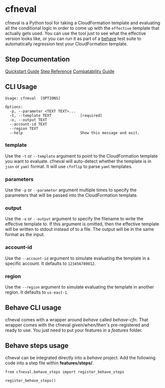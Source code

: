 # cfneval

cfneval is a Python tool for taking a CloudFormation template and evaluating all the conditional logic in order to come up with the `effective` template that actually gets used.  You can use the tool just to see what the effective version looks like, or you can run it as part of a [behave](https://github.com/behave/behave) test suite to automatically regression test your CloudFormation template.

## Step Documentation

[Quickstart Guide](https://github.com/Vanguard-oss/cfneval/blob/master/docs/quickstart.md)
[Step Reference](https://github.com/Vanguard-oss/cfneval/blob/master/docs/reference.md)
[Compatability Guide](https://github.com/Vanguard-oss/cfneval/blob/master/docs/compatability.md)

## CLI Usage

```
Usage: cfneval  [OPTIONS]

Options:
  -p, --parameter <TEXT TEXT>...
  -t, --template TEXT             [required]
  -o, --output TEXT
  --account-id TEXT
  --region TEXT
  --help                          Show this message and exit.

```

### template

Use the `-t` or `--template` argument to point to the CloudFormation template you want to evaluate.  cfneval will auto-detect whether the template is in `json` or `yaml` format.  It will use `cfnflip` to parse `yaml` templates.

### parameters

Use the `-p` or `--parameter` argument multiple times to specify the parameters that will be passed into the CloudFormation template.

### output

Use the `-o` or `--output` argument to specify the filename to write the effective template to.  If this argument is omitted, then the effective template will be written to stdout instead of to a file.  The output will be in the same format as the input.

### account-id

Use the `--account-id` argument to simulate evaluating the template in a specific account.  It defaults to `123456789012`.

### region

Use the `--region` argument to simulate evaluating the template in another region.  It defaults to `us-east-1`.

## Behave CLI usage

cfneval comes with a wrapper around *behave* called *behave-cfn*.  That wrapper comes with the cfneval given/when/then's pre-registered and ready to use.  You just need to put your features in a *features* folder.

## Behave steps usage

cfneval can be integrated directly into a *behave* project.  Add the following code into a step file within **features/steps/**.

```
from cfneval.behave_steps import register_behave_steps

register_behave_steps()
```

